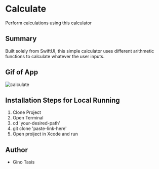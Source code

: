 # Calculate
Perform calculations using this calculator

## Summary
Built solely from SwiftUI, this simple calculator uses different arithmetic functions to calculate whatever the user inputs.

## Gif of App
![calculate](https://user-images.githubusercontent.com/80994897/159760852-2e615d84-95c4-4907-aa9d-cbb8aa5f900d.gif)

## Installation Steps for Local Running
1. Clone Project
2. Open Terminal
3. cd 'your-desired-path'
4. git clone 'paste-link-here'
5. Open proiject in Xcode and run

## Author
- Gino Tasis
